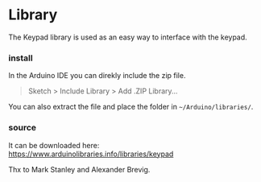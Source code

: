# Library

The Keypad library is used as an easy way to interface with the keypad.

### install
In the Arduino IDE you can direkly include the zip file.
> Sketch > Include Library > Add .ZIP Library...

You can also extract the file and place the folder in `~/Arduino/libraries/`.

### source
It can be downloaded here:
https://www.arduinolibraries.info/libraries/keypad

Thx to Mark Stanley and Alexander Brevig.